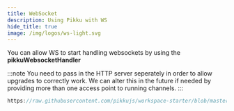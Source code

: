 ```yaml
---
title: WebSocket
description: Using Pikku with WS
hide_title: true
image: /img/logos/ws-light.svg
---
```


<DocHeaderHero title={frontMatter.title} image={frontMatter.image} />

You can allow WS to start handling websockets by using the **pikkuWebsocketHandler**

:::note
You need to pass in the HTTP server seperately in order
to allow upgrades to correctly work. We can alter this in
the future if needed by providing more than one access point
to running channels.
:::

```typescript reference title="WS start"
https://raw.githubusercontent.com/pikkujs/workspace-starter/blob/master/backends/ws/bin/start.ts
```